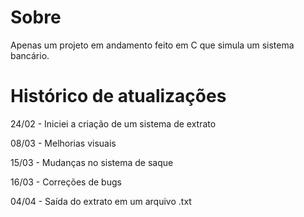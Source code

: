 # Sobre

Apenas um projeto em andamento feito em C que simula um sistema bancário.

# Histórico de atualizações

24/02 - Iniciei a criação de um sistema de extrato 

08/03 - Melhorias visuais

15/03 - Mudanças no sistema de saque

16/03 - Correções de bugs

04/04 - Saída do extrato em um arquivo .txt


